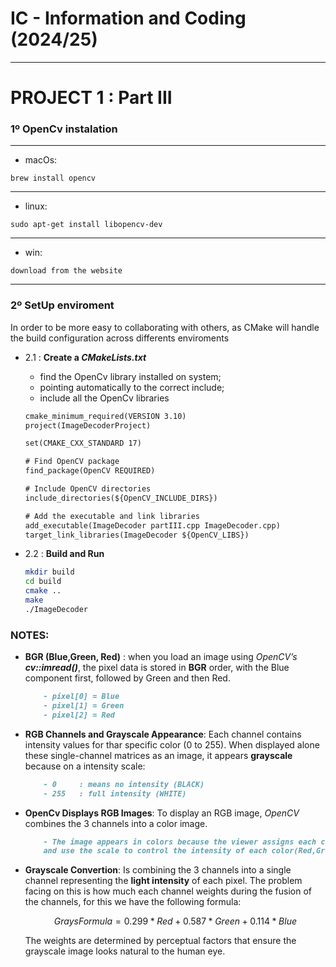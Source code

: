 # IC - Information and Coding (2024/25)
---
# PROJECT 1 : Part III

### **1º** OpenCv instalation

---
- macOs:
```
brew install opencv
```
---
- linux:
```
sudo apt-get install libopencv-dev
```
---
- win:
```
download from the website
```

---


### **2º** SetUp enviroment
In order to be more easy to collaborating with others, as CMake will handle the build configuration across differents enviroments

- 2.1 : **Create a *CMakeLists.txt***
    - find the OpenCv library installed on system;
    - pointing automatically to the correct include;
    - include all the OpenCv libraries

    ```txt
    cmake_minimum_required(VERSION 3.10)
    project(ImageDecoderProject)

    set(CMAKE_CXX_STANDARD 17)

    # Find OpenCV package
    find_package(OpenCV REQUIRED)

    # Include OpenCV directories
    include_directories(${OpenCV_INCLUDE_DIRS})

    # Add the executable and link libraries
    add_executable(ImageDecoder partIII.cpp ImageDecoder.cpp)
    target_link_libraries(ImageDecoder ${OpenCV_LIBS})
    ```

- 2.2 : **Build and Run**
    ```bash
    mkdir build
    cd build
    cmake ..
    make
    ./ImageDecoder
    ```


### NOTES:

- **BGR (Blue,Green, Red)** :
    when you load an image using *OpenCV’s* ***cv::imread()***, the pixel data is stored in **BGR** order, with the Blue component first, followed by Green and then Red.
    ```md
        - pixel[0] = Blue
        - pixel[1] = Green
        - pixel[2] = Red
    ```
- **RGB Channels and Grayscale Appearance**:
    Each channel contains intensity values for thar specific color (0 to 255).
    When displayed alone these single-channel matrices as an image, it appears **grayscale** because on a intensity scale:
    ```md
        - 0     : means no intensity (BLACK) 
        - 255   : full intensity (WHITE)
    ```
    
- **OpenCv Displays RGB Images**:
    To display an RGB image, *OpenCV* combines the 3 channels into a color image.
    ```md
        - The image appears in colors because the viewer assigns each channel to the specific color 
        and use the scale to control the intensity of each color(Red,Green,Blue)
    ```

- **Grayscale Convertion**:
    Is combining the 3 channels into a single channel representing the **light intensity** of each pixel.
    The problem facing on this is how much each channel weights during the fusion of the channels, for this we have the following formula:
    ```math
    GraysFormula = 0.299 * Red + 0.587 * Green + 0.114 * Blue
    ```
    The weights are determined by perceptual factors that ensure the grayscale image looks natural to the human eye.

